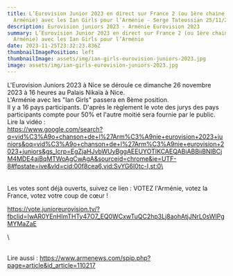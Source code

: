 ```yaml
---
title: L’Eurovision Junior 2023 en direct sur France 2 (ou 1ère chaine en
  Arménie) avec les Ian Girls pour l’Arménie - Serge Tateossian 25/11/2023
description: Eurovision juniors 2023 - Arménie Eurovision 2023
summary: L’Eurovision Junior 2023 en direct sur France 2 (ou 1ère chaine en
  Arménie) avec les Ian Girls pour l’Arménie
date: 2023-11-25T23:32:23.836Z
thumbnailImagePosition: left
thumbnailImage: assets/img/ian-girls-eurovision-juniors-2023.jpg
image: assets/img/ian-girls-eurovision-juniors-2023.jpg
---
```

L'Eurovision Juniors 2023 à Nice se déroule ce dimanche 26 novembre 2023 à 16 heures au Palais Nikaïa à Nice. \
L﻿'Arménie avec les "Ian Girls" passera en 8ème position.\
I﻿l y a 16 pays participants. D'après le règlement le vote des jurys des pays participants compte pour 50% et l'autre moitié sera fournie par le public.\
L﻿ire la vidéo : \
https://www.google.com/search?q=vid%C3%A9o+chanson+de+l%27Arm%C3%A9nie+eurovision+2023+juniors&oq=vid%C3%A9o+chanson+de+l%27Arm%C3%A9nie+eurovision+2023+juniors&gs_lcrp=EgZjaHJvbWUyBggAEEUYOTIKCAEQABiABBiiBNIBCjM4MDE4ajBqMTWoAgCwAgA&sourceid=chrome&ie=UTF-8#fpstate=ive&vld=cid:00f8cea6,vid:SvYG6I0tc-I,st:0\
\
\
\
Les votes sont déjà ouverts, suivez ce lien : VOTEZ l'Arménie, votez la France, votez votre coup de cœur ! <!--StartFragment-->

<https://vote.junioreurovision.tv/?fbclid=IwAR0YEnHlmTHTy47O7_EQ0WCxwTuQC2hp3Lj8aohAtjJNrL0sWIPgMYMaZaE>

<!--EndFragment-->\
\
L﻿ire aussi : https://www.armenews.com/spip.php?page=article&id_article=110217